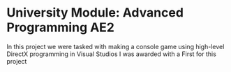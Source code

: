 # University Module: Advanced Programming AE2
 
In this project we were tasked with making a console game using high-level DirectX programming in Visual Studios
I was awarded with a First for this project

